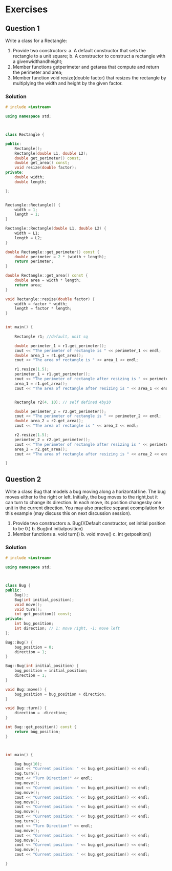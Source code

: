 # Exercises

## Question 1
Write a class for a Rectangle:
1. Provide two constructors:
	a. A default constructor that sets the rectangle to a unit square;
	b. A constructor to construct a rectangle with a givenwidthandheight;
2. Member functions getperimeter and getarea that compute and return the perimeter and area;
3. Member function void resize(double factor) that resizes the rectangle by multiplying the width and height by the given factor.
### Solution
```c++
# include <iostream>

using namespace std;



class Rectangle {

public:
	Rectangle();
	Rectangle(double L1, double L2);
	double get_perimeter() const;
	double get_area() const;
	void resize(double factor);
private:
	double width;
	double length;

};


Rectangle::Rectangle() {
	width = 1;
	length = 1;
}

Rectangle::Rectangle(double L1, double L2) {
	width = L1;
	length = L2;
}

double Rectangle::get_perimeter() const {
	double perimeter = 2 * (width + length);
	return perimeter;
}

double Rectangle::get_area() const {
	double area = width * length;
	return area;
}

void Rectangle::resize(double factor) {
	width = factor * width;
	length = factor * length;
}


int main() {
    
	Rectangle r1; //default, unit sq

	double perimeter_1 = r1.get_perimeter();
	cout << "The perimeter of rectangle is " << perimeter_1 << endl;
	double area_1 = r1.get_area(); 
	cout << "The area of rectangle is " << area_1 << endl;

	r1.resize(1.5);
	perimeter_1 = r1.get_perimeter();
	cout << "The perimeter of rectangle after resizing is " << perimeter_1 << endl;
	area_1 = r1.get_area();
	cout << "The area of rectangle after resizing is " << area_1 << endl;


	Rectangle r2(4, 10); // self defined 4by10

	double perimeter_2 = r2.get_perimeter();
	cout << "The perimeter of rectangle is " << perimeter_2 << endl;
	double area_2 = r2.get_area();
	cout << "The area of rectangle is " << area_2 << endl;

	r2.resize(1.5);
	perimeter_2 = r2.get_perimeter();
	cout << "The perimeter of rectangle after resizing is " << perimeter_2 << endl;
	area_2 = r2.get_area();
	cout << "The area of rectangle after resizing is " << area_2 << endl;

}
```

## Question 2
Write a class Bug that models a bug moving along a horizontal line. The bug moves either to the right or left. Initially, the bug moves to the right,but it can turn to change its direction. In each move, its position changesby one unit in the current direction. You may also practice separat ecompilation for this example (may discuss this on next discussion session).

1. Provide two constructors
	a. Bug()(Default constructor, set initial position to be 0.)
	b. Bug(int initialposition)
2. Member functions
	a. void turn()
	b. void move()
	c. int getposition()
### Solution
```c++
# include <iostream>

using namespace std;



class Bug {
public:
	Bug();
	Bug(int initial_position);
	void move();
	void turn();
	int get_position() const;
private:
	int bug_position;
	int direction; // 1: move right, -1: move left
};

Bug::Bug() {
	bug_position = 0;
	direction = 1;
}

Bug::Bug(int initial_position) {
	bug_position = initial_position;
	direction = 1;
}

void Bug::move() {
	bug_position = bug_position + direction;
}

void Bug::turn() {
	direction = -direction;
}

int Bug::get_position() const {
	return bug_position;
}



int main() {

	Bug bug(10);
	cout << "Current position: " << bug.get_position() << endl;
	bug.turn();
	cout << "Turn Direction!" << endl;
	bug.move();
	cout << "Current position: " << bug.get_position() << endl;
	bug.move();
	cout << "Current position: " << bug.get_position() << endl;
	bug.move();
	cout << "Current position: " << bug.get_position() << endl;
	bug.move();
	cout << "Current position: " << bug.get_position() << endl;
	bug.turn();
	cout << "Turn Direction!" << endl;
	bug.move();
	cout << "Current position: " << bug.get_position() << endl;
	bug.move();
	cout << "Current position: " << bug.get_position() << endl;
	bug.move();
	cout << "Current position: " << bug.get_position() << endl;

}
```
